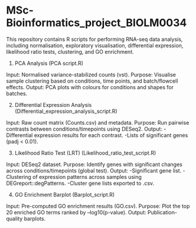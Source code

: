 # MSc-Bioinformatics_project_BIOLM0034

This repository contains R scripts for performing RNA-seq data analysis, including normalisation, exploratory visualisation, differential expression, likelihood ratio tests, clustering, and GO enrichment.

1. PCA Analysis (PCA script.R)

Input: Normalised variance-stabilized counts (vst).
Purpose: Visualise sample clustering based on conditions, time points, and batch/flowcell effects.
Output: PCA plots with colours for conditions and shapes for batches.

2. Differential Expression Analysis (Differential_expression_analysis_script.R)

Input: Raw count matrix (Counts.csv) and metadata.
Purpose: Run pairwise contrasts between conditions/timepoints using DESeq2.
Output:
-Differential expression results for each contrast.
-Lists of significant genes (padj < 0.01).

3. Likelihood Ratio Test (LRT) (Likelihood_ratio_test_script.R)

Input: DESeq2 dataset.
Purpose: Identify genes with significant changes across conditions/timepoints (global test).
Output:
-Significant gene list.
-Clustering of expression patterns across samples using DEGreport::degPatterns.
-Cluster gene lists exported to .csv.

4. GO Enrichment Barplot (Barplot_script.R)

Input: Pre-computed GO enrichment results (GO.csv).
Purpose: Plot the top 20 enriched GO terms ranked by –log10(p-value).
Output: Publication-quality barplots.

